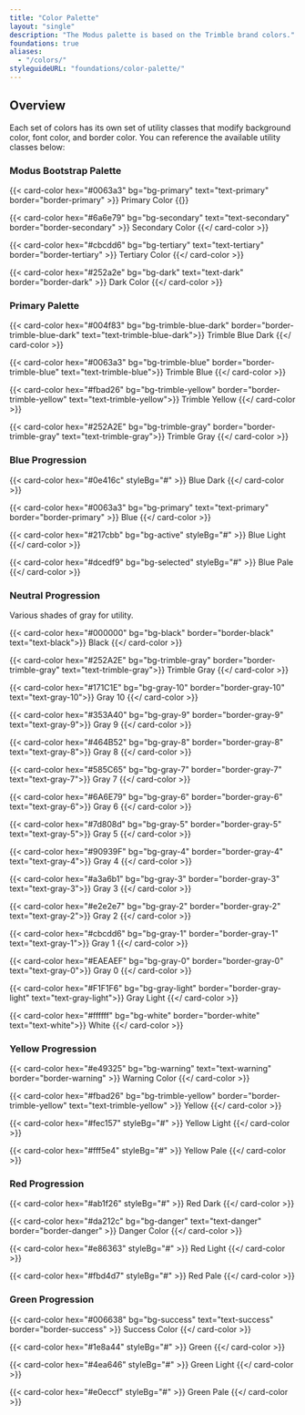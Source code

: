 ```yaml
---
title: "Color Palette"
layout: "single"
description: "The Modus palette is based on the Trimble brand colors."
foundations: true
aliases:
  - "/colors/"
styleguideURL: "foundations/color-palette/"
---
```


## Overview

Each set of colors has its own set of utility classes that modify
background color, font color, and border color. You can reference the
available utility classes below:

### Modus Bootstrap Palette

<div class="row">
{{< card-color hex="#0063a3" bg="bg-primary" text="text-primary" border="border-primary" >}}
Primary Color
{{</ card-color >}}

{{< card-color hex="#6a6e79" bg="bg-secondary" text="text-secondary" border="border-secondary" >}}
Secondary Color
{{</ card-color >}}

{{< card-color hex="#cbcdd6" bg="bg-tertiary" text="text-tertiary" border="border-tertiary" >}}
Tertiary Color
{{</ card-color >}}

{{< card-color hex="#252a2e" bg="bg-dark" text="text-dark" border="border-dark" >}}
Dark Color
{{</ card-color >}}

</div>

### Primary Palette

<div class="row">

{{< card-color hex="#004f83" bg="bg-trimble-blue-dark" border="border-trimble-blue-dark" text="text-trimble-blue-dark">}}
Trimble Blue Dark
{{</ card-color >}}

{{< card-color hex="#0063a3" bg="bg-trimble-blue" border="border-trimble-blue" text="text-trimble-blue">}}
Trimble Blue
{{</ card-color >}}

{{< card-color hex="#fbad26" bg="bg-trimble-yellow" border="border-trimble-yellow" text="text-trimble-yellow">}}
Trimble Yellow
{{</ card-color >}}

{{< card-color hex="#252A2E" bg="bg-trimble-gray" border="border-trimble-gray" text="text-trimble-gray">}}
Trimble Gray
{{</ card-color >}}

</div>

### Blue Progression

<div class="row">

{{< card-color hex="#0e416c" styleBg="#" >}}
Blue Dark
{{</ card-color >}}

{{< card-color hex="#0063a3" bg="bg-primary" text="text-primary" border="border-primary" >}}
Blue
{{</ card-color >}}

{{< card-color hex="#217cbb" bg="bg-active" styleBg="#" >}}
Blue Light
{{</ card-color >}}

{{< card-color hex="#dcedf9" bg="bg-selected" styleBg="#" >}}
Blue Pale
{{</ card-color >}}

</div>

### Neutral Progression

Various shades of gray for utility.

<div class="row">

{{< card-color hex="#000000" bg="bg-black" border="border-black" text="text-black">}}
Black
{{</ card-color >}}

{{< card-color hex="#252A2E" bg="bg-trimble-gray" border="border-trimble-gray" text="text-trimble-gray">}}
Trimble Gray
{{</ card-color >}}

{{< card-color hex="#171C1E" bg="bg-gray-10" border="border-gray-10" text="text-gray-10">}}
Gray 10
{{</ card-color >}}

{{< card-color hex="#353A40" bg="bg-gray-9" border="border-gray-9" text="text-gray-9">}}
Gray 9
{{</ card-color >}}

{{< card-color hex="#464B52" bg="bg-gray-8" border="border-gray-8" text="text-gray-8">}}
Gray 8
{{</ card-color >}}

{{< card-color hex="#585C65" bg="bg-gray-7" border="border-gray-7" text="text-gray-7">}}
Gray 7
{{</ card-color >}}

{{< card-color hex="#6A6E79" bg="bg-gray-6" border="border-gray-6" text="text-gray-6">}}
Gray 6
{{</ card-color >}}

{{< card-color hex="#7d808d" bg="bg-gray-5" border="border-gray-5" text="text-gray-5">}}
Gray 5
{{</ card-color >}}

{{< card-color hex="#90939F" bg="bg-gray-4" border="border-gray-4" text="text-gray-4">}}
Gray 4
{{</ card-color >}}

{{< card-color hex="#a3a6b1" bg="bg-gray-3" border="border-gray-3" text="text-gray-3">}}
Gray 3
{{</ card-color >}}

{{< card-color hex="#e2e2e7" bg="bg-gray-2" border="border-gray-2" text="text-gray-2">}}
Gray 2
{{</ card-color >}}

{{< card-color hex="#cbcdd6" bg="bg-gray-1" border="border-gray-1" text="text-gray-1">}}
Gray 1
{{</ card-color >}}

{{< card-color hex="#EAEAEF" bg="bg-gray-0" border="border-gray-0" text="text-gray-0">}}
Gray 0
{{</ card-color >}}

{{< card-color hex="#F1F1F6" bg="bg-gray-light" border="border-gray-light" text="text-gray-light">}}
Gray Light
{{</ card-color >}}

{{< card-color hex="#ffffff" bg="bg-white" border="border-white" text="text-white">}}
White
{{</ card-color >}}

</div>

### Yellow Progression

<div class="row">

{{< card-color hex="#e49325" bg="bg-warning" text="text-warning" border="border-warning" >}}
Warning Color
{{</ card-color >}}

{{< card-color hex="#fbad26" bg="bg-trimble-yellow" border="border-trimble-yellow" text="text-trimble-yellow" >}}
Yellow
{{</ card-color >}}

{{< card-color hex="#fec157" styleBg="#" >}}
Yellow Light
{{</ card-color >}}

{{< card-color hex="#fff5e4" styleBg="#" >}}
Yellow Pale
{{</ card-color >}}

</div>

### Red Progression

<div class="row">

{{< card-color hex="#ab1f26" styleBg="#" >}}
Red Dark
{{</ card-color >}}

{{< card-color hex="#da212c" bg="bg-danger" text="text-danger" border="border-danger" >}}
Danger Color
{{</ card-color >}}

{{< card-color hex="#e86363" styleBg="#" >}}
Red Light
{{</ card-color >}}

{{< card-color hex="#fbd4d7" styleBg="#" >}}
Red Pale
{{</ card-color >}}

</div>

### Green Progression

<div class="row">

{{< card-color hex="#006638" bg="bg-success" text="text-success" border="border-success" >}}
Success Color
{{</ card-color >}}

{{< card-color hex="#1e8a44" styleBg="#" >}}
Green
{{</ card-color >}}

{{< card-color hex="#4ea646" styleBg="#" >}}
Green Light
{{</ card-color >}}

{{< card-color hex="#e0eccf" styleBg="#" >}}
Green Pale
{{</ card-color >}}

</div>
